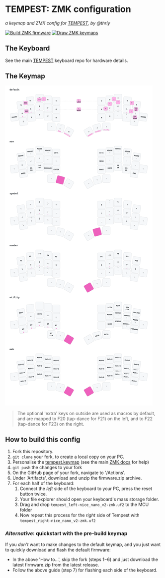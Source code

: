 # TEMPEST: ZMK configuration

_a keymap and ZMK config for [TEMPEST](https://github.com/thrly/tempest), by @thrly_

[![Build ZMK firmware](https://github.com/thrly/tempest-shield/actions/workflows/build.yml/badge.svg)](https://github.com/thrly/tempest-shield/actions/workflows/build.yml) [![Draw ZMK keymaps](https://github.com/thrly/tempest-shield/actions/workflows/draw-keymap.yml/badge.svg)](https://github.com/thrly/tempest-shield/actions/workflows/draw-keymap.yml)

## The Keyboard

See the main [TEMPEST](https://github.com/thrly/tempest) keyboard repo for hardware details.

## The Keymap

![Tempest Keymap](images/keymap-img/tempest.svg)

> The optional 'extra' keys on outside are used as macros by default, and are mapped to F20 (tap-dance for F21) on the left, and to F22 (tap-dance for F23) on the right.

## How to build this config

1. Fork this repository.
2. `git clone` your fork, to create a local copy on your PC.
3. Personalise the [tempest.keymap](boards\shields\tempest\tempest.keymap) (see the main [ZMK docs](https://zmk.dev/docs) for help)
4. `git push` the changes to your fork
5. On the GitHub page of your fork, navigate to '/Actions'.
6. Under 'Artifacts', download and unzip the firmware.zip archive.
7. For each half of the keyboard:
   1. Connect the _left_ side of the keyboard to your PC, press the reset button twice.
   2. Your file explorer should open your keyboard's mass storage folder.
   3. Drag and drop `tempest_left-nice_nano_v2-zmk.uf2` to the MCU folder
   4. Now repeat this process for the _right_ side of Tempest with `tempest_right-nice_nano_v2-zmk.uf2`

### _Alternative_: quickstart with the pre-build keymap

If you _don't_ want to make changes to the default keymap, and you just want to quickly download and flash the default firmware:

- In the above 'How to...', skip the fork (steps 1−6) and just download the latest firmware.zip from the latest release.
- Follow the above guide (step 7) for flashing each side of the keyboard.
